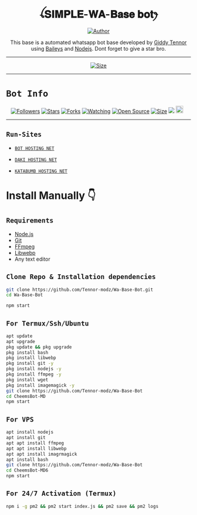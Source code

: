 
<h1 align="center">ꪶ𝐒𝐈𝐌𝐏𝐋𝐄-𝐖𝐀-𝐁𝐚𝐬𝐞  𝐛𝐨𝐭ꫂ<br></h1>
<p align="center">
<a href="https://github.com/Tennor-modz"><img title="Author" src="https://i.ibb.co/39rrkttP/455944eb4d07a365.jpg?style=for-the-badge&logo=github"></a>


<p align="center">
This base  is a automated whatsapp bot base developed by <a href="https://github.com/Tennor-modz" target="_blank">Giddy Tennor</a> using <a href="https://github.com/adiwajshing/Baileys" target="_blank">Baileys</a> and <a href="https://github.com/nodejs" target="_blank">Nodejs</a>. Dont forget to give a star bro.
</p>



---

<p align="center">
<a href="https://youtube.com/@giddynokia"><img title="Size" src="https://img.shields.io/badge/Tutorial-Video-green"></a>
</p>

------

# ```Bot Info```
<p align="center">
<a href="https://github.com/Tennor-modz/followers"><img title="Followers" src="https://img.shields.io/github/followers/Tennor-modz?color=red&style=flat-square"></a>
<a href="https://github.com/Tennor-modz/Wa-Base-Bot/stargazers/"><img title="Stars" src="https://img.shields.io/github/stars/Tennor-modz/Wa-Base-Bot?color=blue&style=flat-square"></a>
<a href="https://github.com/Tennor-modz/Wa-Base-Bot/network/members"><img title="Forks" src="https://img.shields.io/github/forks/Tennor-modz/Wa-Base-Bot?color=red&style=flat-square"></a>
<a href="https://github.com/Tennor-modz/Wa-Base-Bot/watchers"><img title="Watching" src="https://img.shields.io/github/watchers/Tennor-modz/Wa-Base-Bot?label=Watchers&color=blue&style=flat-square"></a>
<a href="https://github.com/Tennor-modz/Wa-Base-Bot/"><img title="Open Source" src="https://img.shields.io/badge/Author-Giddy%20Tennor.-red?v=103"></a>
<a href="https://github.com/Tennor-modz/Wa-Base-Bot/"><img title="Size" src="https://img.shields.io/github/repo-size/Tennor-modz/Wa-Base-Bot ?style=flat-square&color=green"></a>
<a href="https://hits.seeyoufarm.com"><img src="https://hits.seeyoufarm.com/api/count/incr/badge.svg?url=https%3A%2F%2Fgithub.com%2FTennor-modz%2FXWa-Base-Bot2&count_bg=%2379C83D&title_bg=%23555555&icon=probot.svg&icon_color=%2300FF6D&title=hits&edge_flat=false"/></a>
<a href="https://github.com/Tennor-modz/Wa-Base-Bot/graphs/commit-activity"><img height="20" src="https://img.shields.io/badge/Maintained%3F-yes-green.svg"></a>&nbsp;&nbsp;
</p>
<p align='center'>
    </p>

-------



## ```Run-Sites```

- [`BOT HOSTING NET`](https://bot-hosting.net/) 

- [`DAKI HOSTING NET`](https://dash.daki.cc/) 

- [`KATABUMB HOSTING NET`](https://katabump.com/en/) 


# Install Manually 👇
## `Requirements`
* [Node.js](https://nodejs.org/en/)
* [Git](https://git-scm.com/downloads)
* [FFmpeg](https://github.com/BtbN/FFmpeg-Builds/releases/download/autobuild-2020-12-08-13-03/ffmpeg-n4.3.1-26-gca55240b8c-win64-gpl-4.3.zip)
* [Libwebp](https://developers.google.com/speed/webp/download)
* Any text editor
## `Clone Repo & Installation dependencies`
```bash
git clone https://github.com/Tennor-modz/Wa-Base-Bot.git
cd Wa-Base-Bot

npm start
```
## `For Termux/Ssh/Ubuntu`
```bash
apt update
apt upgrade
pkg update && pkg upgrade
pkg install bash
pkg install libwebp
pkg install git -y
pkg install nodejs -y 
pkg install ffmpeg -y 
pkg install wget
pkg install imagemagick -y
git clone https://github.com/Tennor-modz/Wa-Base-Bot 
cd CheemsBot-MD
npm start
```
## `For VPS`
```bash
apt install nodejs 
apt install git 
apt apt install ffmpeg 
apt apt install libwebp 
apt apt install imagrmagick
apt install bash
git clone https://github.com/Tennor-modz/Wa-Base-Bot 
cd CheemsBot-MD6
npm start
```
## `For 24/7 Activation (Termux)`
```bash
npm i -g pm2 && pm2 start index.js && pm2 save && pm2 logs
```
